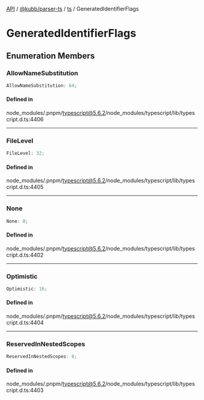 [API](../../../../../packages.md) / [@kubb/parser-ts](../../../index.md) / [ts](../index.md) / GeneratedIdentifierFlags

# GeneratedIdentifierFlags

## Enumeration Members

### AllowNameSubstitution

```ts
AllowNameSubstitution: 64;
```

#### Defined in

node\_modules/.pnpm/typescript@5.6.2/node\_modules/typescript/lib/typescript.d.ts:4406

***

### FileLevel

```ts
FileLevel: 32;
```

#### Defined in

node\_modules/.pnpm/typescript@5.6.2/node\_modules/typescript/lib/typescript.d.ts:4405

***

### None

```ts
None: 0;
```

#### Defined in

node\_modules/.pnpm/typescript@5.6.2/node\_modules/typescript/lib/typescript.d.ts:4402

***

### Optimistic

```ts
Optimistic: 16;
```

#### Defined in

node\_modules/.pnpm/typescript@5.6.2/node\_modules/typescript/lib/typescript.d.ts:4404

***

### ReservedInNestedScopes

```ts
ReservedInNestedScopes: 8;
```

#### Defined in

node\_modules/.pnpm/typescript@5.6.2/node\_modules/typescript/lib/typescript.d.ts:4403
